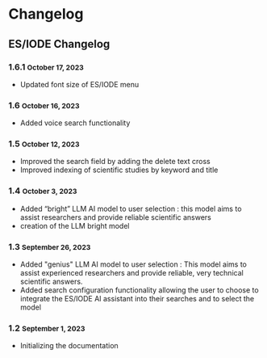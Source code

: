 # Changelog

## ES/IODE Changelog

### 1.6.1 <small>October 17, 2023</small>

- Updated font size of ES/IODE menu

### 1.6 <small>October 16, 2023</small>

- Added voice search functionality 

### 1.5 <small>October 12, 2023</small>

- Improved the search field by adding the delete text cross
- Improved indexing of scientific studies by keyword and title

### 1.4 <small>October 3, 2023</small>

- Added “bright” LLM AI model to user selection : this model aims to assist researchers and provide reliable scientific answers
- creation of the LLM bright model

### 1.3 <small>September 26, 2023</small>

- Added "genius" LLM AI model to user selection : This model aims to assist experienced researchers and provide reliable, very technical scientific answers.
- Added search configuration functionality allowing the user to choose to integrate the ES/IODE AI assistant into their searches and to select the model

### 1.2 <small>September 1, 2023</small>
- Initializing the documentation